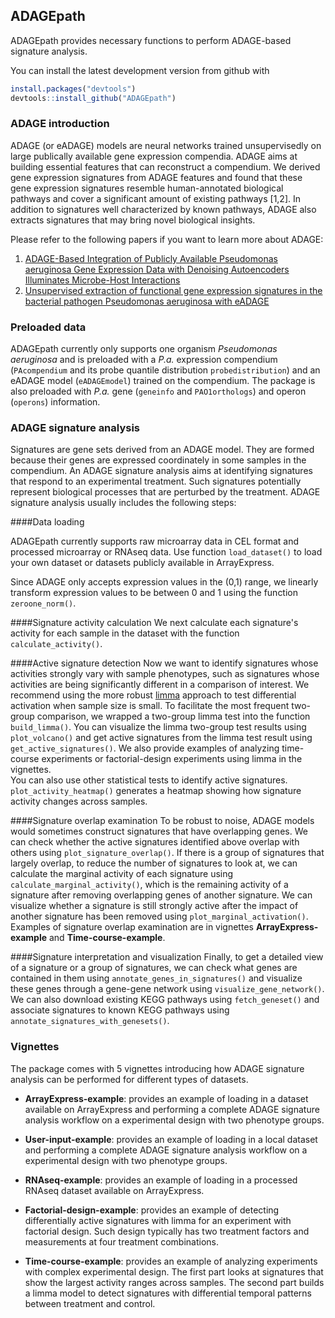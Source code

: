 ## ADAGEpath

ADAGEpath provides necessary functions to perform ADAGE-based signature analysis.

You can install the latest development version from github with
``` r
install.packages("devtools")
devtools::install_github("ADAGEpath")
```
### ADAGE introduction
ADAGE (or eADAGE) models are neural networks trained unsupervisedly on large
publically available gene expression compendia. ADAGE aims at building essential
features that can reconstruct a compendium. We derived gene expression
signatures from ADAGE features and found that these gene expression signatures
resemble human-annotated biological pathways and cover
a significant amount of existing pathways [1,2]. In addition to signatures well
characterized by known pathways, ADAGE also extracts signatures that may
bring novel biological insights.

Please refer to the following papers if you want to learn more about ADAGE:  
1. [ADAGE-Based Integration of Publicly Available Pseudomonas aeruginosa Gene
Expression Data with Denoising Autoencoders Illuminates Microbe-Host
Interactions](https://doi.org/10.1128/mSystems.00025-15)  
2. [Unsupervised extraction of functional gene expression signatures in the
bacterial pathogen Pseudomonas aeruginosa with eADAGE](
https://doi.org/10.1101/078659)

### Preloaded data
ADAGEpath currently only supports one organism *Pseudomonas aeruginosa* and is
preloaded with a *P.a.* expression compendium (`PAcompendium` and its probe
quantile distribution `probedistribution`) and an eADAGE
model (`eADAGEmodel`) trained on the compendium. The package is also preloaded
with *P.a.* gene (`geneinfo` and `PAO1orthologs`) and operon (`operons`)
information.

### ADAGE signature analysis
Signatures are gene sets derived from an ADAGE model. They are formed because
their genes are expressed coordinately in some samples in the compendium.
An ADAGE signature analysis aims at identifying signatures that respond to
an experimental treatment. Such signatures potentially represent biological
processes that are perturbed by the treatment. ADAGE signature analysis usually
includes the following steps:

####Data loading

ADAGEpath currently supports raw microarray data in CEL format and processed
microarray or RNAseq data. Use function `load_dataset()` to load your own
dataset or datasets publicly available in ArrayExpress.

Since ADAGE only accepts expression values in the (0,1) range, we linearly
transform expression values to be between 0 and 1 using the function
`zeroone_norm()`.

####Signature activity calculation
We next calculate each signature's activity for each sample in the dataset
with the function `calculate_activity()`.

####Active signature detection
Now we want to identify signatures whose activities strongly vary with sample
phenotypes, such as signatures whose activities are being significantly different
in a comparison of interest. We recommend using the more robust
[limma](https://bioconductor.org/packages/release/bioc/html/limma.html) approach
to test differential activation when sample size is small.
To facilitate the most frequent two-group comparison,
we wrapped a two-group limma test into the function `build_limma()`. You can
visualize the limma two-group test results using `plot_volcano()` and get
active signatures from the limma test result using `get_active_signatures()`.
We also provide examples of analyzing time-course experiments or factorial-design
experiments using limma in the vignettes.  
You can also use other statistical tests to identify active signatures.  
`plot_activity_heatmap()` generates a heatmap showing how signature activity
changes across samples.

####Signature overlap examination
To be robust to noise, ADAGE models would sometimes construct signatures that
have overlapping genes. We can check whether the active signatures identified above
overlap with others using `plot_signature_overlap()`. If there is a group of
signatures that largely overlap, to reduce the number of signatures to look at,
we can calculate the marginal activity of each signature using
`calculate_marginal_activity()`, which is the remaining
activity of a signature after removing overlapping genes of another signature.
We can visualize whether a signature is still strongly active after the impact
of another signature has been removed using `plot_marginal_activation()`. Examples
of signature overlap examination are in vignettes **ArrayExpress-example** and
**Time-course-example**.

####Signature interpretation and visualization
Finally, to get a detailed view of a signature or a group of signatures,
we can check what genes are contained in them using
`annotate_genes_in_signatures()` and visualize these genes through a
gene-gene network using `visualize_gene_network()`. We can also download
existing KEGG pathways using `fetch_geneset()` and associate
signatures to known KEGG pathways using `annotate_signatures_with_genesets()`.

### Vignettes
The package comes with 5 vignettes introducing how ADAGE signature analysis
can be performed for different types of datasets.

- **ArrayExpress-example**: provides an example of loading in a dataset available
on ArrayExpress and performing a complete ADAGE signature analysis workflow on
a experimental design with two phenotype groups.

- **User-input-example**: provides an example of loading in a local dataset
and performing a complete ADAGE signature analysis workflow on
a experimental design with two phenotype groups.

- **RNAseq-example**: provides an example of loading in a processed RNAseq dataset
available on ArrayExpress.

- **Factorial-design-example**: provides an example of detecting differentially
active signatures with limma for an experiment with factorial design. Such
design typically has two treatment factors and measurements at four treatment
combinations.

- **Time-course-example**: provides an example of analyzing experiments with
complex experimental design. The first part looks at signatures that show the
largest activity ranges across samples. The second part builds a limma model to
detect signatures with differential temporal patterns between treatment
and control.

